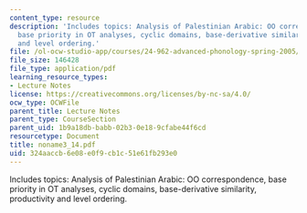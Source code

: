 ```yaml
---
content_type: resource
description: 'Includes topics: Analysis of Palestinian Arabic: OO correspondence,
  base priority in OT analyses, cyclic domains, base-derivative similarity, productivity
  and level ordering.'
file: /ol-ocw-studio-app/courses/24-962-advanced-phonology-spring-2005/324aaccb6e08e0f9cb1c51e61fb293e0_noname3_14.pdf
file_size: 146428
file_type: application/pdf
learning_resource_types:
- Lecture Notes
license: https://creativecommons.org/licenses/by-nc-sa/4.0/
ocw_type: OCWFile
parent_title: Lecture Notes
parent_type: CourseSection
parent_uid: 1b9a18db-babb-02b3-0e18-9cfabe44f6cd
resourcetype: Document
title: noname3_14.pdf
uid: 324aaccb-6e08-e0f9-cb1c-51e61fb293e0
---
```

Includes topics: Analysis of Palestinian Arabic: OO correspondence, base priority in OT analyses, cyclic domains, base-derivative similarity, productivity and level ordering.